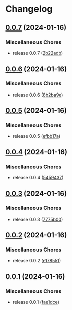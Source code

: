 # Changelog

## [0.0.7](https://github.com/LarsGKodehode/mobius-continuum/compare/v0.0.6...v0.0.7) (2024-01-16)


### Miscellaneous Chores

* release 0.0.7 ([2b22adb](https://github.com/LarsGKodehode/mobius-continuum/commit/2b22adb734d6c72dc00639b1ac9f225a1cfb2692))

## [0.0.6](https://github.com/LarsGKodehode/mobius-continuum/compare/v0.0.5...v0.0.6) (2024-01-16)


### Miscellaneous Chores

* release 0.0.6 ([8b2ba9e](https://github.com/LarsGKodehode/mobius-continuum/commit/8b2ba9ed7f4bdaef84dac476d6637da20cbb49a9))

## [0.0.5](https://github.com/LarsGKodehode/mobius-continuum/compare/v0.0.4...v0.0.5) (2024-01-16)


### Miscellaneous Chores

* release 0.0.5 ([efbb17a](https://github.com/LarsGKodehode/mobius-continuum/commit/efbb17a8b530075f5addbd3049ad54f2055f6c95))

## [0.0.4](https://github.com/LarsGKodehode/mobius-continuum/compare/v0.0.3...v0.0.4) (2024-01-16)


### Miscellaneous Chores

* release 0.0.4 ([5459437](https://github.com/LarsGKodehode/mobius-continuum/commit/54594378c479448f45a5e4f8372a50e112c58e46))

## [0.0.3](https://github.com/LarsGKodehode/mobius-continuum/compare/v0.0.2...v0.0.3) (2024-01-16)


### Miscellaneous Chores

* release 0.0.3 ([7775b00](https://github.com/LarsGKodehode/mobius-continuum/commit/7775b0056bfa01154c4df6a3f18ce97e7ac090db))

## [0.0.2](https://github.com/LarsGKodehode/mobius-continuum/compare/v0.0.1...v0.0.2) (2024-01-16)


### Miscellaneous Chores

* release 0.0.2 ([e178551](https://github.com/LarsGKodehode/mobius-continuum/commit/e178551f270e11c238c12331b597ddbeaa7fd308))

## 0.0.1 (2024-01-16)


### Miscellaneous Chores

* release 0.0.1 ([fae1dce](https://github.com/LarsGKodehode/mobius-continuum/commit/fae1dce1a0a8f189b19ee559270ccd44f738257a))
